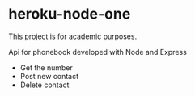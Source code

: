 # heroku-node-one

This project is for academic purposes.

Api for phonebook developed with Node and Express

- Get the number
- Post new contact
- Delete contact
